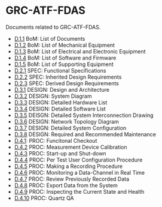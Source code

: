 # GRC-ATF-FDAS

Documents related to GRC-ATF-FDAS.

- [D.1.1](D-1-01_BOM_-_List_of_Documents.csv) BoM: List of Documents
- [D.1.2](D-1-02_BOM_-_List_of_Mechanical_Equipment.csv) BoM: List of Mechanical Equipment
- [D.1.3](D-1-03_BOM_-_List_of_Electrical_and_Electronic_Equipment.csv) BoM: List of Electrical and Electronic Equipment
- [D.1.4](D-1-04_BOM_-_List_of_Software_and_Firmware.csv) BoM: List of Software and Firmware
- [D.1.5](D-1-05_BOM_-_List_of_Supporting_Equipment.csv) BoM: List of Supporting Equipment
- [D.2.1](D-2-01_SPEC_-_Functional_Specifications.md) SPEC: Functional Specifications
- [D.2.2](D-2-02_SPEC_-_Inherited_Design_Requirements.csv) SPEC: Inherited Design Requirements
- [D.2.3](D-2-03_SPEC_-_Derived_Design_Requirements.csv) SPEC: Derived Design Requirements
- [D.3.1](D-3-01_DESIGN_-_Design_and_Architecture.md) DESIGN: Design and Architecture
- [D.3.2](D-3-02_DESIGN_-_System_Diagram.md) DESIGN: System Diagram
- [D.3.3](D-3-03_DESIGN_-_Detailed_Hardware_List.csv) DESIGN: Detailed Hardware List
- [D.3.4](D-3-04_DESIGN_-_Detailed_Software_List.csv) DESIGN: Detailed Software List
- [D.3.5](D-3-05_DESIGN_-_Detailed_System_Interconnection_Drawing.csv) DEISGN: Detailed System Interconnection Drawing
- [D.3.6](D-3-06_DESIGN_-_Network_Topology_Diagram.pdf) DESIGN: Network Topology Diagram
- [D.3.7](D-3-07_DESIGN_-_Detailed_System_Configuration.md) DESIGN: Detailed System Configuration
- [D.3.8](D-3-08_DESIGN_-_Required_and_Recommended_Maintenance.md) DESIGN: Required and Recommended Maintenance
- [D.4.1](D-4-01PROC_-_Funcitonal_Checkout.md): PROC: Funcitonal Checkout
- [D.4.2](D-4-02_PROC_-_Measurement_Device_Calibration.md) PROC: Measurement Device Calibration
- [D.4.3](D-4-03_PROC_-_Start-up_and_Shut-down.md) PROC: Start-up and Shut-down
- [D.4.4](D-4-04_PROC_-_Per_Test_User_Configuration_Procedure.md) PROC: Per Test User Configuration Procedure
- [D.4.5](D-4-05_PROC_-_Making_a_Recording_Procedure.md) PROC: Making a Recording Procedure
- [D.4.6](D-4-06_PROC_-_Monitoring_a_Data-Channel_in_Real_Time.md) PROC: Monitoring a Data-Channel in Real Time
- [D.4.7](D-4-07_PROC_-_Review_Previously_Recorded_Data.md) PROC: Review Previously Recorded Data
- [D.4.8](D-4-08_PROC_-_Export_Data_from_the_System.md) PROC: Export Data from the System
- [D.4.9](D-4-09_PROC_-_Inspecting_the_Current_State_and_Health.md) PROC: Inspecting the Current State and Health
- [D.4.10](D-4-10_PROC_-_Quartz_QA.md) PROC: Quartz QA

